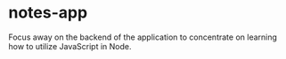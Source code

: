 # notes-app
Focus away on the backend of the application to concentrate on learning how to utilize JavaScript in Node.
